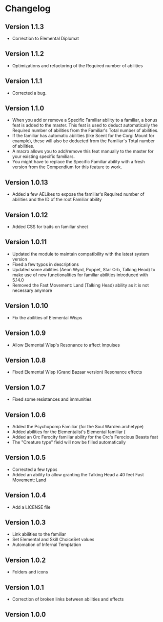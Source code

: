 # Changelog

## Version 1.1.3
- Correction to Elemental Diplomat

## Version 1.1.2
- Optimizations and refactoring of the Required number of abilities

## Version 1.1.1
- Corrected a bug.

## Version 1.1.0
- When you add or remove a Specific Familiar ability to a familiar, a bonus feat is added to the master. This feat is used to deduct automatically the Required number of abilities from the Familiar's Total number of abilities.
- If the familiar has automatic abilities (like Scent for the Corgi Mount for example), these will also be deducted from the Familiar's Total number of abilities.
- A macro allows you to add/remove this feat manually to the master for your existing specific familiars.
- You might have to replace the Specific Familiar ability with a fresh version from the Compendium for this feature to work.

## Version 1.0.13
- Added a few AELikes to expose the familiar's Required number of abilities and the ID of the root Familiar ability

## Version 1.0.12
- Added CSS for traits on familiar sheet

## Version 1.0.11
- Updated the module to maintain compatibility with the latest system version
- Fixed a few typos in descriptions
- Updated some abilities (Aeon Wyrd, Poppet, Star Orb, Talking Head) to make use of new functionalities for familiar abilities introduced with 5.14.0
- Removed the Fast Movement: Land (Talking Head) ability as it is not necessary anymore

## Version 1.0.10
- Fix the abilities of Elemental Wisps

## Version 1.0.9
- Allow Elemental Wisp's Resonance to affect Impulses

## Version 1.0.8
- Fixed Elemental Wisp (Grand Bazaar version) Resonance effects

## Version 1.0.7
- Fixed some resistances and immunities

## Version 1.0.6
- Added the Psychopomp Familiar (for the Soul Warden archetype)
- Added abilities for the Elementalist's Elemental familiar (
- Added an Orc Ferocity familiar ability for the Orc's Ferocious Beasts feat
- The "Creature type" field will now be filled automatically

## Version 1.0.5
- Corrected a few typos
- Added an ability to allow granting the Talking Head a 40 feet Fast Movement: Land

## Version 1.0.4
- Add a LICENSE file

## Version 1.0.3
- Link abilities to the familiar
- Set Elemental and Skill ChoiceSet values
- Automation of Infernal Temptation

## Version 1.0.2
- Folders and icons

## Version 1.0.1
- Correction of broken links between abilities and effects

## Version 1.0.0
